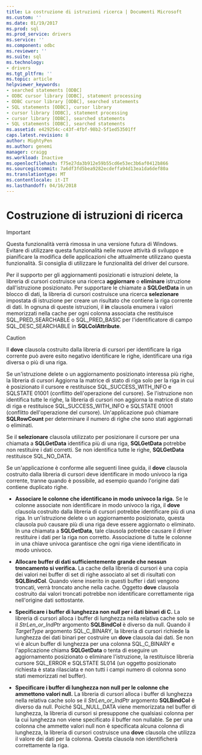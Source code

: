 ```yaml
---
title: La costruzione di istruzioni ricerca | Documenti Microsoft
ms.custom: ''
ms.date: 01/19/2017
ms.prod: sql
ms.prod_service: drivers
ms.service: ''
ms.component: odbc
ms.reviewer: ''
ms.suite: sql
ms.technology:
- drivers
ms.tgt_pltfrm: ''
ms.topic: article
helpviewer_keywords:
- searched statements [ODBC]
- ODBC cursor library [ODBC], statement processing
- ODBC cursor library [ODBC], searched statements
- SQL statements [ODBC], cursor library
- cursor library [ODBC], statement processing
- cursor library [ODBC], searched statements
- SQL statements [ODBC], searched statements
ms.assetid: e429254c-c43f-4fbf-98b2-5f1ed53501ff
caps.latest.revision: 8
author: MightyPen
ms.author: genemi
manager: craigg
ms.workload: Inactive
ms.openlocfilehash: f75e27da3b912e59b55cd6e53ec3b6af0412b866
ms.sourcegitcommit: 7a6df3fd5bea9282ecdeffa94d13ea1da6def80a
ms.translationtype: MT
ms.contentlocale: it-IT
ms.lasthandoff: 04/16/2018
---
```

# <a name="constructing-searched-statements"></a>Costruzione di istruzioni di ricerca
> [!IMPORTANT]  
>  Questa funzionalità verrà rimossa in una versione futura di Windows. Evitare di utilizzare questa funzionalità nelle nuove attività di sviluppo e pianificare la modifica delle applicazioni che attualmente utilizzano questa funzionalità. Si consiglia di utilizzare le funzionalità del driver del cursore.  
  
 Per il supporto per gli aggiornamenti posizionati e istruzioni delete, la libreria di cursori costruisce una ricerca **aggiornare** o **eliminare** istruzione dall'istruzione posizionato. Per supportare le chiamate a **SQLGetData** in un blocco di dati, la libreria di cursori costruisce una ricerca **selezionare** impostata di istruzione per creare un risultato che contiene la riga corrente di dati. In ognuna di queste istruzioni, il **in** clausola enumera i valori memorizzati nella cache per ogni colonna associata che restituisce SQL_PRED_SEARCHABLE o SQL_PRED_BASIC per l'identificatore di campo SQL_DESC_SEARCHABLE in  **SQLColAttribute**.  
  
> [!CAUTION]  
>  Il **dove** clausola costruito dalla libreria di cursori per identificare la riga corrente può avere esito negativo identificare le righe, identificare una riga diversa o più di una riga.  
  
 Se un'istruzione delete o un aggiornamento posizionato interessa più righe, la libreria di cursori Aggiorna la matrice di stato di riga solo per la riga in cui è posizionato il cursore e restituisce SQL_SUCCESS_WITH_INFO e SQLSTATE 01001 (conflitto dell'operazione del cursore). Se l'istruzione non identifica tutte le righe, la libreria di cursori non aggiorna la matrice di stato di riga e restituisce SQL_SUCCESS_WITH_INFO e SQLSTATE 01001 (conflitto dell'operazione del cursore). Un'applicazione può chiamare **SQLRowCount** per determinare il numero di righe che sono stati aggiornati o eliminati.  
  
 Se il **selezionare** clausola utilizzato per posizionare il cursore per una chiamata a **SQLGetData** identifica più di una riga, **SQLGetData** potrebbe non restituire i dati corretti. Se non identifica tutte le righe, **SQLGetData** restituisce SQL_NO_DATA.  
  
 Se un'applicazione è conforme alle seguenti linee guida, il **dove** clausola costruito dalla libreria di cursori deve identificare in modo univoco la riga corrente, tranne quando è possibile, ad esempio quando l'origine dati contiene duplicato righe.  
  
-   **Associare le colonne che identificano in modo univoco la riga.** Se le colonne associate non identificare in modo univoco la riga, il **dove** clausola costruito dalla libreria di cursori potrebbe identificare più di una riga. In un'istruzione delete o un aggiornamento posizionato, questa clausola può causare più di una riga deve essere aggiornato o eliminato. In una chiamata a **SQLGetData**, tale clausola potrebbe causare il driver restituire i dati per la riga non corretto. Associazione di tutte le colonne in una chiave univoca garantisce che ogni riga viene identificato in modo univoco.  
  
-   **Allocare buffer di dati sufficientemente grande che nessun troncamento si verifica.** La cache della libreria di cursori è una copia dei valori nei buffer di set di righe associato al set di risultati con **SQLBindCol**. Quando viene inserito in questi buffer i dati vengono troncati, verrà troncato anche nella cache. Oggetto **dove** clausola costruito dai valori troncati potrebbe non identificare correttamente riga nell'origine dati sottostante.  
  
-   **Specificare i buffer di lunghezza non null per i dati binari di C.** La libreria di cursori alloca i buffer di lunghezza nella relativa cache solo se il *StrLen_or_IndPtr* argomento **SQLBindCol** è diverso da null. Quando il *TargetType* argomento SQL_C_BINARY, la libreria di cursori richiede la lunghezza dei dati binari per costruire un **dove** clausola dai dati. Se non vi è alcun buffer di lunghezza per una colonna SQL_C_BINARY e l'applicazione chiama **SQLGetData** o tenta di eseguire un aggiornamento posizionato o eliminare l'istruzione, la restituisce libreria cursore SQL_ERROR e SQLSTATE SL014 (un oggetto posizionato richiesta è stata rilasciata e non tutti i campi numero di colonna sono stati memorizzati nel buffer).  
  
-   **Specificare i buffer di lunghezza non null per le colonne che ammettono valori null.** La libreria di cursori alloca i buffer di lunghezza nella relativa cache solo se il *StrLen_or_IndPtr* argomento **SQLBindCol** è diverso da null. Poiché SQL_NULL_DATA viene memorizzata nel buffer di lunghezza, la libreria di cursori si presuppone che qualsiasi colonna per la cui lunghezza non viene specificato il buffer non nullable. Se per una colonna che ammette valori null non è specificata alcuna colonna di lunghezza, la libreria di cursori costruisce una **dove** clausola che utilizza il valore dei dati per la colonna. Questa clausola non identificherà correttamente la riga.
